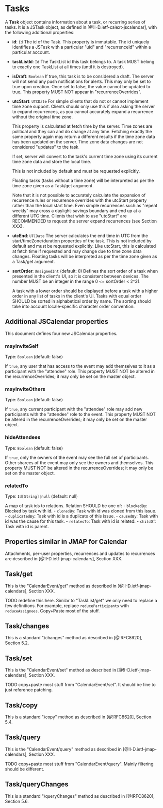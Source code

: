 # Tasks

A **Task** object contains information about a task, or recurring series of tasks. It is a JSTask object, as defined in [@!I-D.ietf-calext-jscalendar], with the following additional properties:

- **id**: `Id`
  The id of the Task. This property is immutable. The id uniquely identifies a JSTask with a particular "uid" and "recurrenceId" within a particular account.

- **taskListId**: `Id`
  The TaskList id this task belongs to. A task MUST belong to exactly one TaskList at all times (until it is destroyed).

- **isDraft**: `Boolean`
  If true, this task is to be considered a draft. The server will not send any push notifications for alerts. This may only be set to true upon creation. Once set to false, the value cannot be updated to true. This property MUST NOT appear in "recurrenceOverrides".

- **utcStart**: `UTCDate`
  For simple clients that do not or cannot implement time zone support. Clients should only use this if also asking the server to expand recurrences, as you cannot accurately expand a recurrence without the original time zone.

    This property is calculated at fetch time by the server. Time zones are political and they can and do change at any time. Fetching exactly the same property again may return a different results if the time zone data has been updated on the server. Time zone data changes are not considered "updates" to the task.

    If set, server will convert to the task's current time zone using its current time zone data and store the local time.

    This is not included by default and must be requested explicitly.

    Floating tasks (tasks without a time zone) will be interpreted as per the time zone given as a Task/get argument.

    Note that it is not possible to accurately calculate the expansion of recurrence rules or recurrence overrides with the utcStart property rather than the local start time. Even simple recurrences such as "repeat weekly" may cross a daylight-savings boundary and end up at a different UTC time. Clients that wish to use "utcStart" are RECOMMENDED to request the server expand recurrences (see Section XXX).

- **utcEnd**: `UTCDate`
  The server calculates the end time in UTC from the start/timeZone/duration properties of the task. This is not included by default and must be requested explicitly. Like utcStart, this is calculated at fetch time if requested and may change due to time zone data changes. Floating tasks will be interpreted as per the time zone given as a Task/get argument.

- **sortOrder**: `UnsignedInt` (default: 0)
  Defines the sort order of a task when presented in the client's UI, so it
  is consistent between devices. The number MUST be an integer in the range
  0 <= sortOrder < 2^31.

    A task with a lower order should be displayed before a task with
    a higher order in any list of tasks in the client's UI. Tasks with equal order SHOULD be sorted in alphabetical order by name. The sorting should take into account locale-specific character order convention.

## Additional JSCalendar properties

This document defines four new JSCalendar properties.

### mayInviteSelf

Type: `Boolean` (default: false)

If `true`, any user that has access to the event may add themselves to it as a participant with the "attendee" role. This property MUST NOT be altered in the recurrenceOverrides; it may only be set on the master object.

### mayInviteOthers

Type: `Boolean` (default: false)

If `true`, any current participant with the "attendee" role may add new participants with the "attendee" role to the event. This property MUST NOT be altered in the recurrenceOverrides; it may only be set on the master object.

### hideAttendees

Type: `Boolean` (default: false)

If `true`, only the owners of the event may see the full set of participants. Other sharees of the event may only see the owners and themselves. This property MUST NOT be altered in the recurrenceOverrides; it may only be set on the master object.

### relatedTo 

Type: `Id[String]|null` (default: null)

A map of task ids to relations. Relation SHOULD be one of:
    - `blockedBy`: Blocked by task with id.
    - `clonedBy`: Task with id was cloned from this issue.
    - `duplicatedBy`: Task with id is a duplicate of this issue.
    - `causedBy`: Task with id was the cause for this task.
    - `relatesTo`: Task with id is related.
    - `childOf`: Task with id is parent.

## Properties similar in JMAP for Calendar

Attachments, per-user properties, recurrences and updates to recurrences are described in [@!I-D.ietf-jmap-calendars], Section XXX.

## Task/get

This is the "CalendarEvent/get" method as described in [@!I-D.ietf-jmap-calendars], Section XXX.

TODO redefine this here. Similar to "TaskList/get" we only need to replace a few definitions. For example, replace `reduceParticipants` with `reduceAssignees`. Copy+Paste most of the stuff.

## Task/changes

This is a standard "/changes" method as described in [@!RFC8620], Section 5.2.

## Task/set

This is the "CalendarEvent/set" method as described in [@!I-D.ietf-jmap-calendars], Section XXX.

TODO copy+paste most stuff from "CalendarEvent/set". It should be fine to just reference patching.

## Task/copy

This is a standard "/copy" method as described in [@!RFC8620], Section 5.4.

## Task/query

This is the "CalendarEvent/query" method as described in [@!I-D.ietf-jmap-calendars], Section XXX.

TODO copy+paste most stuff from "CalendarEvent/query". Mainly filtering should be different.

## Task/queryChanges

This is a standard "/queryChanges" method as described in [@!RFC8620], Section 5.6.
